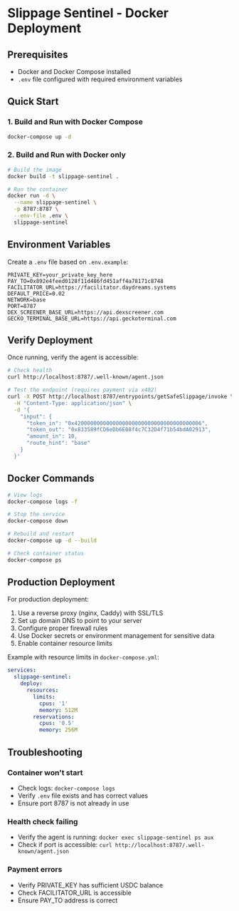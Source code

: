 # Slippage Sentinel - Docker Deployment

## Prerequisites

- Docker and Docker Compose installed
- `.env` file configured with required environment variables

## Quick Start

### 1. Build and Run with Docker Compose

```bash
docker-compose up -d
```

### 2. Build and Run with Docker only

```bash
# Build the image
docker build -t slippage-sentinel .

# Run the container
docker run -d \
  --name slippage-sentinel \
  -p 8787:8787 \
  --env-file .env \
  slippage-sentinel
```

## Environment Variables

Create a `.env` file based on `.env.example`:

```env
PRIVATE_KEY=your_private_key_here
PAY_TO=0x892e4feed0128f11d486fd451aff4a78171c8748
FACILITATOR_URL=https://facilitator.daydreams.systems
DEFAULT_PRICE=0.02
NETWORK=base
PORT=8787
DEX_SCREENER_BASE_URL=https://api.dexscreener.com
GECKO_TERMINAL_BASE_URL=https://api.geckoterminal.com
```

## Verify Deployment

Once running, verify the agent is accessible:

```bash
# Check health
curl http://localhost:8787/.well-known/agent.json

# Test the endpoint (requires payment via x402)
curl -X POST http://localhost:8787/entrypoints/getSafeSlippage/invoke \
  -H "Content-Type: application/json" \
  -d '{
    "input": {
      "token_in": "0x4200000000000000000000000000000000000006",
      "token_out": "0x833589fCD6eDb6E08f4c7C32D4f71b54bdA02913",
      "amount_in": 10,
      "route_hint": "base"
    }
  }'
```

## Docker Commands

```bash
# View logs
docker-compose logs -f

# Stop the service
docker-compose down

# Rebuild and restart
docker-compose up -d --build

# Check container status
docker-compose ps
```

## Production Deployment

For production deployment:

1. Use a reverse proxy (nginx, Caddy) with SSL/TLS
2. Set up domain DNS to point to your server
3. Configure proper firewall rules
4. Use Docker secrets or environment management for sensitive data
5. Enable container resource limits

Example with resource limits in `docker-compose.yml`:

```yaml
services:
  slippage-sentinel:
    deploy:
      resources:
        limits:
          cpus: '1'
          memory: 512M
        reservations:
          cpus: '0.5'
          memory: 256M
```

## Troubleshooting

### Container won't start
- Check logs: `docker-compose logs`
- Verify `.env` file exists and has correct values
- Ensure port 8787 is not already in use

### Health check failing
- Verify the agent is running: `docker exec slippage-sentinel ps aux`
- Check if port is accessible: `curl http://localhost:8787/.well-known/agent.json`

### Payment errors
- Verify PRIVATE_KEY has sufficient USDC balance
- Check FACILITATOR_URL is accessible
- Ensure PAY_TO address is correct
